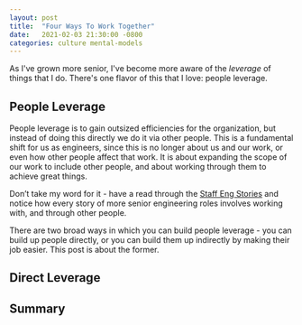 ```yaml
---
layout: post
title:  "Four Ways To Work Together"
date:   2021-02-03 21:30:00 -0800
categories: culture mental-models
---
```

As I've grown more senior, I've become more aware of the _leverage_ of things that I do. There's one flavor of this that I love: people leverage.

## People Leverage
People leverage is to gain outsized efficiencies for the organization, but instead of doing this directly we do it via other people. This is a fundamental shift for us as engineers, since this is no longer about us and our work, or even how other people affect that work. It is about expanding the scope of our work to include other people, and about working through them to achieve great things.

Don’t take my word for it - have a read through the [Staff Eng Stories][staff-eng] and notice how every story of more senior engineering roles involves working with, and through other people.

There are two broad ways in which you can build people leverage - you can build up people directly, or you can build them up indirectly by making their job easier. This post is about the former.

## Direct Leverage



## Summary

<!-- References -->
[staff-eng]: https://staffeng.com/stories/

